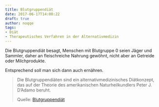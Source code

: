 ```yaml
---
title: Blutgruppendiät
date: 2017-06-17T14:00:22
draft: true
author: noqqe
tags:
- Diät
- Therapeutisches Verfahren in der Alternativmedizin
---
```


Die Blutgruppendiät besagt, Menschen mit Blutgruppe 0 seien Jäger und
Sammler, daher an fleischreiche Nahrung gewöhnt, nicht aber an Getreide
oder Milchprodukte.

Entsprechend soll man sich dann auch ernähren.

> Die Blutgruppendiäten sind ein alternativmedizinisches Diätkonzept, das auf
> der Theorie des amerikanischen Naturheilkundlers Peter J. D’Adamo beruht.
>
> Quelle: [Blutgruppendiät](https://de.wikipedia.org/wiki/Blutgruppendiät)
